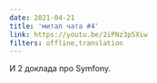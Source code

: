 ```yaml
---
date: 2021-04-21
title: 'митап чата #4'
link: https://youtu.be/2iPNz3p5Xiw
filters: offline,translation
---
```


И 2 доклада про Symfony.
